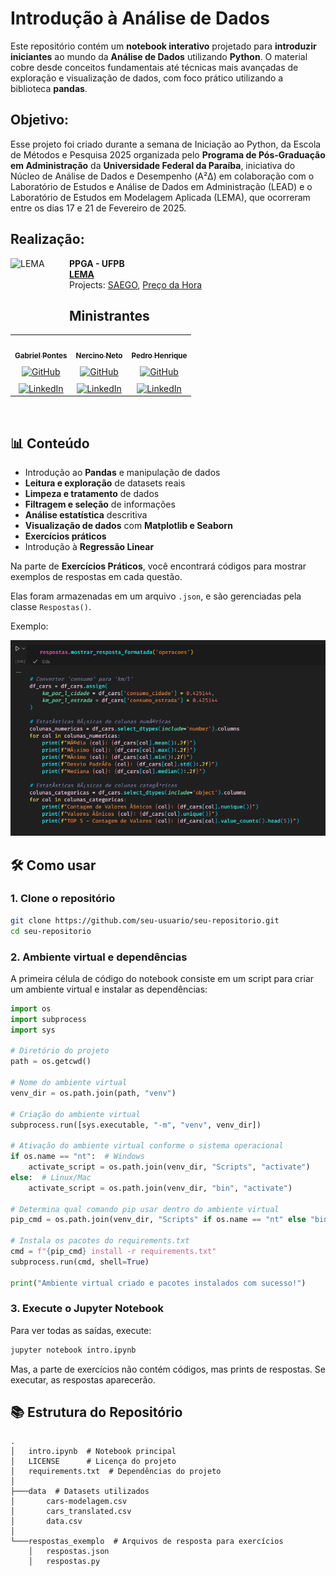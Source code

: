 # **Introdução à Análise de Dados**

Este repositório contém um **notebook interativo** projetado para **introduzir iniciantes** ao mundo da **Análise de Dados** utilizando **Python**. O material cobre desde conceitos fundamentais até técnicas mais avançadas de exploração e visualização de dados, com foco prático utilizando a biblioteca **pandas**.

## **Objetivo:**
Esse projeto foi criado durante a semana de Iniciação ao Python, da Escola de Métodos e Pesquisa 2025 organizada pelo **Programa de Pós-Graduação em Administração** da **Universidade Federal da Paraíba**, iniciativa do Núcleo de Análise de Dados e Desempenho (Α²Δ) em colaboração com o Laboratório de Estudos e Análise de Dados em Administração (LEAD) e o Laboratório de Estudos em Modelagem Aplicada (LEMA), que ocorreram entre os dias 17 e 21 de Fevereiro de 2025.

## **Realização:**
[<img align="left" height="94px" width="94px" alt="LEMA" src="https://www.ccsa.ufpb.br/lema/wp-content/uploads/sites/179/sites/180/2024/05/cropped-logo-lema.png"/>](https://lema.ufpb.br/)

**PPGA - UFPB** \
[**LEMA**](https://lema.ufpb.br/) \
Projects: [SAEGO](https://lema.ufpb.br/saego/), [Preço da Hora](https://precodahora.tcepb.tc.br/)
<br/>

## **Ministrantes**

<table>
  <tr>
    <td align="center">
      <a href="https://github.com/gabrielbpontes/gabrielbpontes">
        <img style="border-radius: 50%;" src="https://avatars.githubusercontent.com/u/127130171?s=48&v=4" width="100px;" alt=""/>
        <br />
        <sub><b>Gabriel Pontes</b></sub>
      </a>
      <br/>
      <a href="https://github.com/gabrielbpontes/gabrielbpontes" target="_blank">
        <img src="https://img.shields.io/badge/github-%23121011.svg?style=for-the-badge&logo=github&logoColor=white" alt="GitHub" style="padding-top: 10px;">
      </a>
      <br/>
      <a href="https://www.linkedin.com/in/gabriel-pontes-2152a9276/" target="_blank">
        <img src="https://img.shields.io/badge/LinkedIn-%230077B5.svg?style=for-the-badge&logo=linkedin&logoColor=white" alt="LinkedIn" style="padding-top: 10px;">
      </a>
    </td>
    <td align="center">
      <a href="https://github.com/NercinoN21">
        <img style="border-radius: 50%;" src="https://avatars.githubusercontent.com/u/86074258?v=4" width="100px;" alt=""/>
        <br />
        <sub><b>Nercino Neto</b></sub>
      </a>
      <br />
      <a href="https://github.com/NercinoN21" target="_blank">
        <img src="https://img.shields.io/badge/github-%23121011.svg?style=for-the-badge&logo=github&logoColor=white" alt="GitHub" style="padding-top: 10px;">
      </a>
      <br/>
      <a href="https://www.linkedin.com/in/nercino-neto/" target="_blank">
        <img src="https://img.shields.io/badge/LinkedIn-%230077B5.svg?style=for-the-badge&logo=linkedin&logoColor=white" alt="LinkedIn" style="padding-top: 10px;">
      </a>
    </td>
    <td align="center">
      <a href="https://github.com/pedrohmvv">
        <img style="border-radius: 50%;" src="https://avatars.githubusercontent.com/u/139015105?v=4" width="100px;" alt=""/>
        <br />
        <sub><b>Pedro Henrique</b></sub>
      </a>
      <br />
      <a href="https://github.com/pedrohmvv" target="_blank">
        <img src="https://img.shields.io/badge/github-%23121011.svg?style=for-the-badge&logo=github&logoColor=white" alt="GitHub" style="padding-top: 10px;">
      </a>
      <br/>
      <a href="https://www.linkedin.com/in/pedrohmv/" target="_blank">
        <img src="https://img.shields.io/badge/LinkedIn-%230077B5.svg?style=for-the-badge&logo=linkedin&logoColor=white" alt="LinkedIn" style="padding-top: 10px;">
      </a>
    </td>
  </tr>
</table>
<br>

## **📊 Conteúdo**
- Introdução ao **Pandas** e manipulação de dados
- **Leitura e exploração** de datasets reais
- **Limpeza e tratamento** de dados
- **Filtragem e seleção** de informações
- **Análise estatística** descritiva
- **Visualização de dados** com **Matplotlib e Seaborn**
- **Exercícios práticos**
- Introdução à **Regressão Linear**

Na parte de **Exercícios Práticos**, você encontrará códigos para mostrar exemplos de respostas em cada questão.

Elas foram armazenadas em um arquivo `.json`, e são gerenciadas pela classe `Respostas()`.

Exemplo:

![](img/image.png)

## **🛠️ Como usar**

### 1. Clone o repositório
```bash
git clone https://github.com/seu-usuario/seu-repositorio.git
cd seu-repositorio
```

### 2. Ambiente virtual e dependências

A primeira célula de código do notebook consiste em um script para criar um ambiente virtual
e instalar as dependências:

```py
import os
import subprocess
import sys

# Diretório do projeto
path = os.getcwd()

# Nome do ambiente virtual
venv_dir = os.path.join(path, "venv")

# Criação do ambiente virtual
subprocess.run([sys.executable, "-m", "venv", venv_dir])

# Ativação do ambiente virtual conforme o sistema operacional
if os.name == "nt":  # Windows
    activate_script = os.path.join(venv_dir, "Scripts", "activate")
else:  # Linux/Mac
    activate_script = os.path.join(venv_dir, "bin", "activate")

# Determina qual comando pip usar dentro do ambiente virtual
pip_cmd = os.path.join(venv_dir, "Scripts" if os.name == "nt" else "bin", "pip")

# Instala os pacotes do requirements.txt
cmd = f"{pip_cmd} install -r requirements.txt"
subprocess.run(cmd, shell=True)

print("Ambiente virtual criado e pacotes instalados com sucesso!")
```

### 3. Execute o Jupyter Notebook

Para ver todas as saídas, execute:
```bash
jupyter notebook intro.ipynb
```

Mas, a parte de exercícios não contém códigos, mas prints de respostas.
Se executar, as respostas aparecerão.

## 📚 Estrutura do Repositório
```
.
│   intro.ipynb  # Notebook principal
│   LICENSE      # Licença do projeto
│   requirements.txt  # Dependências do projeto
│
├───data  # Datasets utilizados
│       cars-modelagem.csv
│       cars_translated.csv
│       data.csv
│
└───respostas_exemplo  # Arquivos de resposta para exercícios
    │   respostas.json
    │   respostas.py
```

